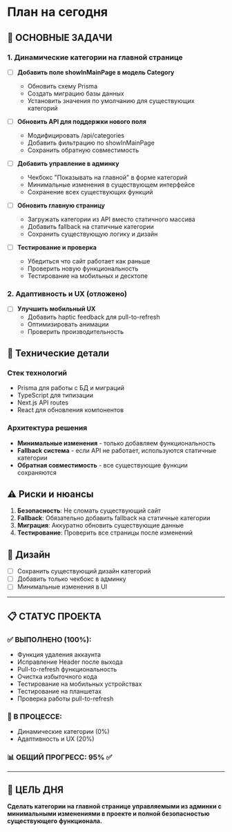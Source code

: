 # План на сегодня

## 🎯 ОСНОВНЫЕ ЗАДАЧИ

### 1. Динамические категории на главной странице
- [ ] **Добавить поле showInMainPage в модель Category**
  - Обновить схему Prisma
  - Создать миграцию базы данных
  - Установить значения по умолчанию для существующих категорий

- [ ] **Обновить API для поддержки нового поля**
  - Модифицировать /api/categories
  - Добавить фильтрацию по showInMainPage
  - Сохранить обратную совместимость

- [ ] **Добавить управление в админку**
  - Чекбокс "Показывать на главной" в форме категорий
  - Минимальные изменения в существующем интерфейсе
  - Сохранение всех существующих функций

- [ ] **Обновить главную страницу**
  - Загружать категории из API вместо статичного массива
  - Добавить fallback на статичные категории
  - Сохранить существующую логику и дизайн

- [ ] **Тестирование и проверка**
  - Убедиться что сайт работает как раньше
  - Проверить новую функциональность
  - Тестирование на мобильных и десктопе

### 2. Адаптивность и UX (отложено)
- [ ] **Улучшить мобильный UX**
  - Добавить haptic feedback для pull-to-refresh
  - Оптимизировать анимации
  - Проверить производительность

## 🔧 Технические детали

### Стек технологий
- Prisma для работы с БД и миграций
- TypeScript для типизации
- Next.js API routes
- React для обновления компонентов

### Архитектура решения
- **Минимальные изменения** - только добавляем функциональность
- **Fallback система** - если API не работает, используются статичные категории
- **Обратная совместимость** - все существующие функции сохраняются

## ⚠️ Риски и нюансы

1. **Безопасность**: Не сломать существующий сайт
2. **Fallback**: Обязательно добавить fallback на статичные категории
3. **Миграция**: Аккуратно обновить существующие данные
4. **Тестирование**: Проверить все страницы после изменений

## 🎨 Дизайн

- [ ] Сохранить существующий дизайн категорий
- [ ] Добавить только чекбокс в админку
- [ ] Минимальные изменения в UI

---

## 📋 СТАТУС ПРОЕКТА

### ✅ ВЫПОЛНЕНО (100%):
- Функция удаления аккаунта
- Исправление Header после выхода
- Pull-to-refresh функциональность
- Очистка избыточного кода
- Тестирование на мобильных устройствах
- Тестирование на планшетах
- Проверка работы pull-to-refresh

### 🔄 В ПРОЦЕССЕ:
- Динамические категории (0%)
- Адаптивность и UX (20%)

### 📊 ОБЩИЙ ПРОГРЕСС: 95% ✅

---

## 🎯 ЦЕЛЬ ДНЯ

**Сделать категории на главной странице управляемыми из админки с минимальными изменениями в проекте и полной безопасностью существующего функционала.**